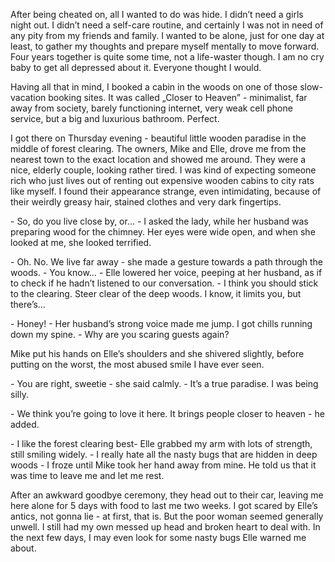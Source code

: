  After being cheated on, all I wanted to do was hide. I didn’t need a girls night out. I didn’t need a self-care routine, and certainly I was not in need of any pity from my friends and family. I wanted to be alone, just for one day at least, to gather my thoughts and prepare myself mentally to move forward. Four years together is quite some time, not a life-waster though. I am no cry baby to get all depressed about it. Everyone thought I would.

Having all that in mind, I booked a cabin in the woods on one of those slow-vacation booking sites. It was called „Closer to Heaven” - minimalist, far away from society, barely functioning internet, very weak cell phone service, but a big and luxurious bathroom. Perfect.

I got there on Thursday evening - beautiful little wooden paradise in the middle of forest clearing. The owners, Mike and Elle, drove me from the nearest town to the exact location and showed me around. They were a nice, elderly couple, looking rather tired. I was kind of expecting someone rich who just lives out of renting out expensive wooden cabins to city rats like myself. I found their appearance strange, even intimidating, because of their weirdly greasy hair, stained clothes and very dark fingertips. 

\- So, do you live close by, or… - I asked the lady, while her husband was preparing wood for the chimney. Her eyes were wide open, and when she looked at me, she looked terrified.

\- Oh. No. We live far away - she made a gesture towards a path through the woods. - You know… - Elle lowered her voice, peeping at her husband, as if to check if he hadn’t listened to our conversation. - I think you should stick to the clearing. Steer clear of the deep woods. I know, it limits you, but there’s…

\- Honey! - Her husband’s strong voice made me jump. I got chills running down my spine. - Why are you scaring guests again?

Mike put his hands on Elle’s shoulders and she shivered slightly, before putting on the worst, the most abused smile I have ever seen.

\- You are right, sweetie - she said calmly. - It’s a true paradise. I was being silly.

\- We think you’re going to love it here. It brings people closer to heaven - he added.

\- I like the forest clearing best- Elle grabbed my arm with lots of strength, still smiling widely. - I really hate all the nasty bugs that are hidden in deep woods - I froze until Mike took her hand away from mine. He told us that it was time to leave me and let me rest. 

After an awkward goodbye ceremony, they head out to their car, leaving me here alone for 5 days with food to last me two weeks. I got scared by Elle’s antics, not gonna lie - at first, that is. But the poor woman seemed generally unwell. I still had my own messed up head and broken heart to deal with. In the next few days, I may even look for some nasty bugs Elle warned me about.